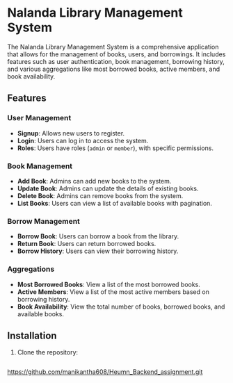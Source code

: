 # Nalanda Library Management System

The Nalanda Library Management System is a comprehensive application that allows for the management of books, users, and borrowings. It includes features such as user authentication, book management, borrowing history, and various aggregations like most borrowed books, active members, and book availability.

## Features

### User Management

- **Signup**: Allows new users to register.
- **Login**: Users can log in to access the system.
- **Roles**: Users have roles (`admin` or `member`), with specific permissions.

### Book Management

- **Add Book**: Admins can add new books to the system.
- **Update Book**: Admins can update the details of existing books.
- **Delete Book**: Admins can remove books from the system.
- **List Books**: Users can view a list of available books with pagination.

### Borrow Management

- **Borrow Book**: Users can borrow a book from the library.
- **Return Book**: Users can return borrowed books.
- **Borrow History**: Users can view their borrowing history.

### Aggregations

- **Most Borrowed Books**: View a list of the most borrowed books.
- **Active Members**: View a list of the most active members based on borrowing history.
- **Book Availability**: View the total number of books, borrowed books, and available books.

## Installation

1. Clone the repository:
   ```bash
  https://github.com/manikantha608/Heumn_Backend_assignment.git
   ```
